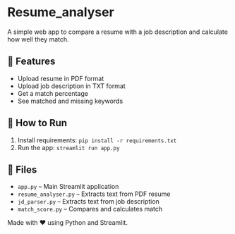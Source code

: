 <h1>Resume_analyser</h1>

<p>A simple web app to compare a resume with a job description and calculate how well they match.</p>

<h2>🔧 Features</h2>
<ul>
  <li>Upload resume in PDF format</li>
  <li>Upload job description in TXT format</li>
  <li>Get a match percentage</li>
  <li>See matched and missing keywords</li>
</ul>

<h2>🚀 How to Run</h2>
<ol>
  <li>Install requirements: <code>pip install -r requirements.txt</code></li>
  <li>Run the app: <code>streamlit run app.py</code></li>
</ol>

<h2>📂 Files</h2>
<ul>
  <li><code>app.py</code> – Main Streamlit application</li>
  <li><code>resume_analyser.py</code> – Extracts text from PDF resume</li>
  <li><code>jd_parser.py</code> – Extracts text from job description</li>
  <li><code>match_score.py</code> – Compares and calculates match</li>
</ul>

<p>Made with ❤️ using Python and Streamlit.</p>

